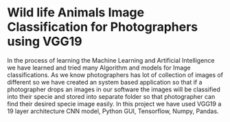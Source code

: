 # Wild life Animals Image Classification for Photographers using VGG19



In the process of learning the Machine Learning and Artificial Intelligence we have learned and tried many Algorithm and models for Image classifications.  As we know photographers has lot of collection of images of different so we have created an system based application so that if a photographer drops an images in our software the images will be classified into their specie and stored into separate folder so that photographer can find their desired specie image easily. In this project we have used VGG19 a 19 layer architecture CNN model, Python GUI, Tensorflow, Numpy, Pandas.  
